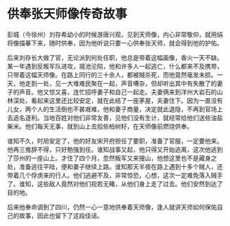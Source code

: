 # 供奉张天师像传奇故事

彭城（今徐州）刘存希幼小的时候游唐兴观，见到天师像，内心非常敬仰，就用绢将像描摹下来，随时供奉，因为他听说只要一心供奉张天师，就会得到他的护佑。

后来刘存长大做了官，无论派到何处任职，他总是带着这幅画像，香火一天不缺。某一年遇到反叛军队进攻，城池沦陷，他和许多人一起逃亡，什么都来不及携带，只带着这幅天师像。在路上同行的三十余人，都被贼杀死，而他竟然毫发未损。一天，他走到一处，见一大堆难民聚在一起，声音嘈杂，但却听出其中有失散了的妻子的声音。他又惊又喜，连忙招呼妻子和自己一起走。夫妻俩来到洋州大岩石的山林深处，看起来这里还比较安定，就在此结了一座茅屋，夫妻住下。因为一直没有儿女，两个人的生活倒也不甚艰难，他和妻子商量，决定就此退隐，不再到官场上去追名逐利。当地百姓对他们非常友善，见他们没有生计，就经常给他们送些油盐柴米。他们每天无事，就到山上去拾些柏树籽，在天师像前燃烧供奉。

谁知不久，时局安定了，他的好友宋开府担任了要职，准备了官服，一定要他来。他再三推辞不得，只好勉强到任。谁知战事又起，他只得又开始逃离，这次他逃到了莎州的一座山上。才住了四个月，忽然叛军又来搜山，他想这里也不是藏身之处，准备逃往平陆，便和妻子继续上路。谁知那天半夜在路上遇到十多个贼人，还带着几个俘虏来的行人。他们逃避不及，非常惊恐，心想，这次一定难免落入贼手了。谁知，这些敌人竟然对他们视若无睹，从他们身上走了过去。他们安然到达了目的地。

后来他奉命调到了四川，仍然一心一意地供奉着天师像，逢人就讲天师如何保佑自己的故事，因此也留下了这段佳话。

